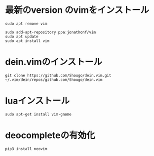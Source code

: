 # 最新のversion のvimをインストール
```
sudo apt remove vim
```
```
sudo add-apt-repository ppa:jonathonf/vim
sudo apt update
sudo apt install vim
```

# dein.vimのインストール
```
git clone https://github.com/Shougo/dein.vim.git ~/.vim/dein/repos/github.com/Shougo/dein.vim
```

# luaインストール
```
sudo apt-get install vim-gnome
```

# deocompleteの有効化
```
pip3 install neovim
```
